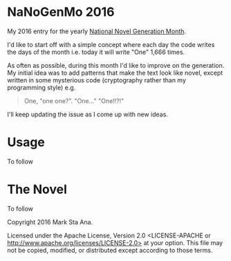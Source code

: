 # NaNoGenMo 2016

My 2016 entry for the yearly [National Novel Generation Month](https://github.com/NaNoGenMo/2016).

I'd like to start off with a simple concept where each day the code writes the days of the month i.e. today it will write "One" 1,666 times.

As often as possible, during this month I'd like to improve on the generation. My initial idea was to add patterns that make the text look like novel, except written in some mysterious code (cryptography rather than my programming style) e.g.

> One, "one one?".
> "One..."
> "One!!?!"

I'll keep updating the issue as I come up with new ideas.

# Usage

To follow

# The Novel

To follow

Copyright 2016 Mark Sta Ana.

Licensed under the Apache License, Version 2.0 <LICENSE-APACHE or
http://www.apache.org/licenses/LICENSE-2.0> at your option. This file may not
be copied, modified, or distributed except according to those terms.
